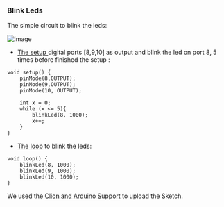 ### Blink Leds

The simple circuit to blink the leds:


![image](https://user-images.githubusercontent.com/797845/81836689-34751c80-951a-11ea-8601-00460fe10039.png)

* [The setup ](https://github.com/robsonoduarte/learn-arduino/blob/16c4ec128128e7b115bd3390c5842b16532340a2/arduino-courses/arduino-brazilian-course/blink-leds/blink_leds.ino#L6-L16) digital ports [8,9,10] as output and blink the led on port 8, 5 times before finished the setup :
```
void setup() {
    pinMode(8,OUTPUT);
    pinMode(9,OUTPUT);
    pinMode(10, OUTPUT);

    int x = 0;
    while (x <= 5){
        blinkLed(8, 1000);
        x++;
    }
}
```

* [The loop](https://github.com/robsonoduarte/learn-arduino/blob/16c4ec128128e7b115bd3390c5842b16532340a2/arduino-courses/arduino-brazilian-course/blink-leds/blink_leds.ino#L18-L22) to blink the leds:
```
void loop() {
    blinkLed(8, 1000);
    blinkLed(9, 1000);
    blinkLed(10, 1000);
}
```

We used the [Clion and Arduino Support](https://github.com/robsonoduarte/learn-arduino/tree/master/clion-arduino/example) to upload the Sketch.
